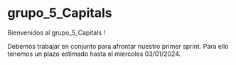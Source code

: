 # grupo_5_Capitals

Bienvenidos al grupo_5_Capitals !

Debemos trabajar en conjunto para afrontar nuestro primer sprint. Para ello tenemos un plazo estimado hasta el miercoles 03/01/2024.
